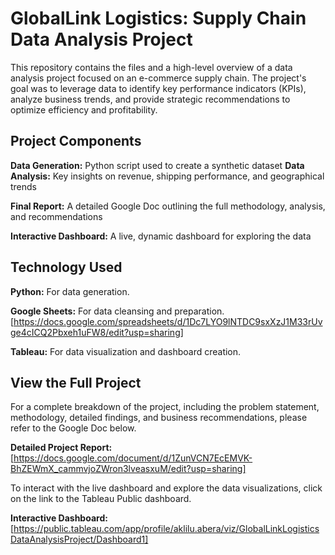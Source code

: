 # GlobalLink Logistics: Supply Chain Data Analysis Project
This repository contains the files and a high-level overview of a data analysis project focused on an e-commerce supply chain. The project's goal was to leverage data to identify key performance indicators (KPIs), analyze business trends, and provide strategic recommendations to optimize efficiency and profitability.

## Project Components
**Data Generation:** Python script used to create a synthetic dataset
**Data Analysis:** Key insights on revenue, shipping performance, and geographical trends

**Final Report:** A detailed Google Doc outlining the full methodology, analysis, and recommendations

**Interactive Dashboard:** A live, dynamic dashboard for exploring the data

## Technology Used
**Python:** For data generation.

**Google Sheets:** For data cleansing and preparation.
[https://docs.google.com/spreadsheets/d/1Dc7LYO9lNTDC9sxXzJ1M33rUvge4cICQ2Pbxeh1uFW8/edit?usp=sharing]

**Tableau:** For data visualization and dashboard creation.

## View the Full Project
For a complete breakdown of the project, including the problem statement, methodology, detailed findings, and business recommendations, please refer to the Google Doc below.

**Detailed Project Report:** [https://docs.google.com/document/d/1ZunVCN7EcEMVK-BhZEWmX_cammvjoZWron3lveasxuM/edit?usp=sharing]

To interact with the live dashboard and explore the data visualizations, click on the link to the Tableau Public dashboard.

**Interactive Dashboard:** [https://public.tableau.com/app/profile/aklilu.abera/viz/GlobalLinkLogisticsDataAnalysisProject/Dashboard1]
